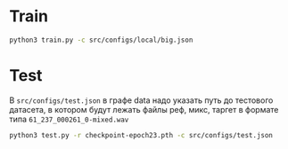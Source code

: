 # Train

```bash
python3 train.py -c src/configs/local/big.json
```

# Test

В `src/configs/test.json` в графе data надо указать путь до тестового датасета,
в котором будут лежать файлы реф, микс, таргет в формате типа `61_237_000261_0-mixed.wav`

```bash
python3 test.py -r checkpoint-epoch23.pth -c src/configs/test.json
```
